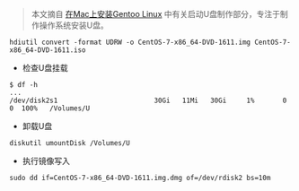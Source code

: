 > 本文摘自 [在Mac上安装Gentoo Linux](../../os/linux/gentoo/install_gentoo_on_macbook) 中有关启动U盘制作部分，专注于制作操作系统安装U盘。

```
hdiutil convert -format UDRW -o CentOS-7-x86_64-DVD-1611.img CentOS-7-x86_64-DVD-1611.iso
```

* 检查U盘挂载

```
$ df -h
...
/dev/disk2s1                        30Gi   11Mi   30Gi     1%       0          0  100%   /Volumes/U
```

* 卸载U盘

```
diskutil umountDisk /Volumes/U
```

* 执行镜像写入

```
sudo dd if=CentOS-7-x86_64-DVD-1611.img.dmg of=/dev/rdisk2 bs=10m
```